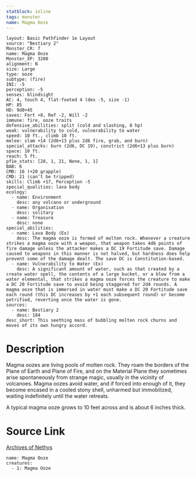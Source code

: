 ```yaml
---
statblock: inline
tags: monster
name: Magma Ooze
---
```

```statblock
layout: Basic Pathfinder 1e Layout
source: "Bestiary 2"
Monster_CR: 7
name: Magma Ooze
Monster_XP: 3200
alignment: N
size: Large
type: ooze
subtype: (fire)
INI: -5
perception: -5
senses: blindsight
AC: 4, touch 4, flat-footed 4 (dex -5, size -1)
HP: 85
HD: 9d8+45
saves: Fort +8, Ref -2, Will -2
immune: fire, ooze traits
defensive_abilities: split (cold and slashing, 8 hp)
weak: vulnerability to cold, vulnerability to water
speed: 10 ft., climb 10 ft.
melee: slam +14 (2d6+13 plus 2d6 fire, grab, and burn)
special_attacks: burn (2d6, DC 19), constrict (2d6+13 plus burn)
space: 10 ft.
reach: 5 ft.
pf1e_stats: [28, 1, 21, None, 1, 1]
BAB: 6
CMB: 16 (+20 grapple)
CMD: 21 (can’t be tripped)
skills: Climb +17, Perception -5
special_qualities: lava body
ecology:
  - name: Environment
    desc: any volcano or underground
  - name: Organisation
    desc: solitary
  - name: Treasure
    desc: none
special_abilities:
  - name: Lava Body (Ex)
    desc: The magma ooze is formed of molten rock. Whenever a creature strikes a magma ooze with a weapon, that weapon takes 4d6 points of fire damage unless the attacker makes a DC 19 Fortitude save. Damage caused to weapons in this manner is not halved, but hardness does help prevent some of the damage dealt. The save DC is Constitution-based.
  - name: Vulnerability to Water (Ex)
    desc: A significant amount of water, such as that created by a create water spell, the contents of a large bucket, or a blow from a water elemental, that strikes a magma ooze forces the creature to make a DC 20 Fortitude save to avoid being staggered for 2d4 rounds. A magma ooze that is immersed in water must make a DC 20 Fortitude save each round (this DC increases by +1 each subsequent round) or become petrified, reverting once the water is gone.
sources:
  - name: Bestiary 2
    desc: 184
desc_short: This seething mass of bubbling molten rock churns and moves of its own hungry accord.
```
# Description
Magma oozes are living pools of molten rock. They roam the borders of the Plane of Earth and Plane of Fire, and on the Material Plane they sometimes arise spontaneously from strange magic, usually in the vicinity of volcanoes. Magma oozes avoid water, and if forced into enough of it, they become encased in a cooled stony shell, unharmed but immobilized, waiting indefinitely until the water retreats.

A typical magma ooze grows to 10 feet across and is about 6 inches thick.
# Source Link
[Archives of Nethys](https://aonprd.com/MonsterDisplay.aspx?ItemName=Magma%20Ooze)
```encounter-table
name: Magma Ooze
creatures:
  - 1: Magma Ooze
```
